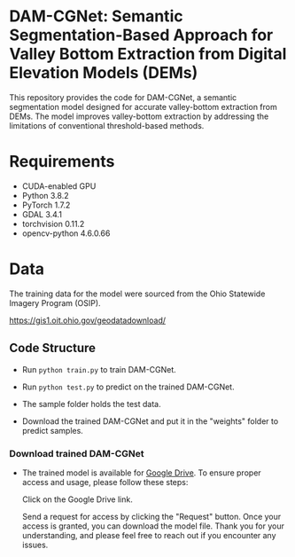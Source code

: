 # DAM-CGNet: Semantic Segmentation-Based Approach for Valley Bottom Extraction from Digital Elevation Models (DEMs)
This repository provides the code for DAM-CGNet, a semantic segmentation model designed for accurate valley-bottom extraction from DEMs. The model  improves valley-bottom extraction by addressing the limitations of conventional threshold-based methods.

# Requirements

- CUDA-enabled GPU
- Python 3.8.2
- PyTorch 1.7.2
- GDAL  3.4.1
- torchvision  0.11.2
- opencv-python 4.6.0.66

# Data
The training data for the model were sourced from the Ohio Statewide Imagery Program (OSIP).

 https://gis1.oit.ohio.gov/geodatadownload/ 



## Code Structure

- Run `python train.py` to train DAM-CGNet.

- Run `python test.py` to predict on the trained DAM-CGNet.
- The sample folder holds the test data.
- Download the trained DAM-CGNet and put it in the "weights" folder to predict samples.

### Download trained DAM-CGNet
- The trained model is available for [Google Drive](https://drive.google.com/file/d/1ZGo6icASXNpLeoW1rqWfwlKi-PUkitWf/view?usp=drive_link). To ensure proper access and usage, please follow these steps:

  Click on the Google Drive link.

  Send a request for access by clicking the "Request" button.
  Once your access is granted, you can download the model file.
  Thank you for your understanding, and please feel free to reach out if you encounter any issues.
